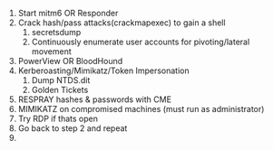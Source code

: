 1. Start mitm6 OR Responder
2. Crack hash/pass attacks(crackmapexec) to gain a shell
	1. secretsdump
	2. Continuously enumerate user accounts for pivoting/lateral movement
3. PowerView OR BloodHound
4. Kerberoasting/Mimikatz/Token Impersonation
	1. Dump NTDS.dit
	2. Golden Tickets
5. RESPRAY hashes & passwords with CME
6. MIMIKATZ on compromised machines (must run as administrator)
7. Try RDP if thats open
8. Go back to step 2 and repeat
9. 